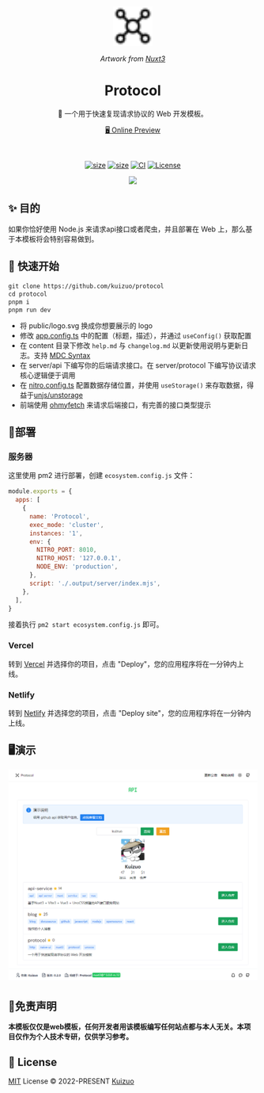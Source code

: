 <p align="center">
  <img alt="" src="./public/logo.svg" width="80" height="80">
</p>

<p align="center">
  <i>Artwork from <a href="https://v3.nuxtjs.org/">Nuxt3</a></i>
</p>

<h1 align="center">Protocol</h1>
<p align="center">🧪 一个用于快速复现请求协议的 Web 开发模板。</p>

<p align="center">
<a href="https://protocol.kuizuo.cn">🖥 Online Preview</a>
<br><br>
<a href="https://stackblitz.com/github/kuizuo/protocol"><img src="https://developer.stackblitz.com/img/open_in_stackblitz.svg" alt=""></a>
</p>
<p align="center">
  <a href="https://www.npmjs.com/package/nuxt/v/rc"><img alt="size" src="https://img.shields.io/github/package-json/dependency-version/kuizuo/protocol/dev/nuxt?style=flat&colorA=002438&colorB=28CF8D"></a>
  <a href="https://img.shields.io/github/languages/code-size/kuizuo/protocol"><img alt="size" src="https://img.shields.io/github/languages/code-size/kuizuo/protocol"></a>
  <a href="https://github.com/kuizuo/protocol/actions/workflows/ci.yml"><img alt="CI" src="https://img.shields.io/github/workflow/status/kuizuo/protocol/ci?label=ci&logo=github"></a>
  <a href="https://github.com/kuizuo/protocol/tree/HEAD/LICENSE"><img alt="License" src="https://img.shields.io/github/license/kuizuo/protocol?style=flat&colorA=002438&colorB=28CF8D" /></a>
</p>
<p align="center">
  <a href="https://kuizuo.cn/protocol-template" alt="protocol-template" >
    <img src="https://img.shields.io/badge/protocol--template--blog-brightgreen?style=for-the-badge&logo=read-the-docs&logoColor=white" />
  </a>
</p>

## ✨ 目的

如果你恰好使用 Node.js 来请求api接口或者爬虫，并且部署在 Web 上，那么基于本模板将会特别容易做到。

## 🚀 快速开始

```
git clone https://github.com/kuizuo/protocol
cd protocol
pnpm i
pnpm run dev
```

- 将 public/logo.svg 换成你想要展示的 logo
- 修改 [app.config.ts](https://v3.nuxtjs.org/guide/directory-structure/app.config/) 中的配置（标题，描述），并通过 `useConfig()` 获取配置
- 在 content 目录下修改 `help.md` 与 `changelog.md` 以更新使用说明与更新日志。支持 [MDC Syntax](https://content.nuxtjs.org/guide/writing/mdc/)
- 在 server/api 下编写你的后端请求接口。在 server/protocol 下编写协议请求核心逻辑便于调用
- 在 [nitro.config.ts](https://nitro.unjs.io/guide/introduction/storage) 配置数据存储位置，并使用 `useStorage()` 来存取数据，得益于[unjs/unstorage](https://github.com/unjs/unstorage)
- 前端使用 [ohmyfetch](https://github.com/unjs/ohmyfetch) 来请求后端接口，有完善的接口类型提示

## 🎉部署

### 服务器

这里使用 pm2 进行部署，创建 `ecosystem.config.js` 文件：

```js
module.exports = {
  apps: [
    {
      name: 'Protocol',
      exec_mode: 'cluster',
      instances: '1',
      env: {
        NITRO_PORT: 8010,
        NITRO_HOST: '127.0.0.1',
        NODE_ENV: 'production',
      },
      script: './.output/server/index.mjs',
    },
  ],
}
```

接着执行 `pm2 start ecosystem.config.js` 即可。

### Vercel

转到 [Vercel](https://vercel.com/new) 并选择你的项目，点击  "Deploy"，您的应用程序将在一分钟内上线。

### Netlify

转到 [Netlify](https://app.netlify.com/start) 并选择您的项目，点击 "Deploy site"，您的应用程序将在一分钟内上线。

## 🖥️演示

![preview](./public/img/preview.png)

## 

## 🤝免责声明

**本模板仅仅是web模板，任何开发者用该模板编写任何站点都与本人无关。本项目仅作为个人技术专研，仅供学习参考。**

## 📝 License 

[MIT](./LICENSE) License &copy; 2022-PRESENT [Kuizuo](https://github.com/kuizuo)
